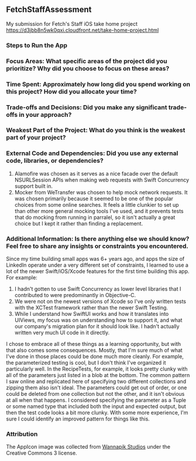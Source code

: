## FetchStaffAssessment

My submission for Fetch's Staff iOS take home project https://d3jbb8n5wk0qxi.cloudfront.net/take-home-project.html 

### Steps to Run the App

### Focus Areas: What specific areas of the project did you prioritize? Why did you choose to focus on these areas?

### Time Spent: Approximately how long did you spend working on this project? How did you allocate your time?

### Trade-offs and Decisions: Did you make any significant trade-offs in your approach?

### Weakest Part of the Project: What do you think is the weakest part of your project?

### External Code and Dependencies: Did you use any external code, libraries, or dependencies?

1. Alamofire was chosen as it serves as a nice facade over the default NSURLSession APIs when making web requests with Swift Concurrency support built in.
2. Mocker from WeTransfer was chosen to help mock network requests. It was chosen primarily because it seemed to be one of the popular choices from some online searches. It feels a little clunkier to set up than other more general mocking tools I've used, and it prevents tests that do mocking from running in parralel, so it isn't actually a great choice but I kept it rather than finding a replacement.

### Additional Information: Is there anything else we should know? Feel free to share any insights or constraints you encountered.

Since my time building small apps was 6+ years ago, and apps the size of LinkedIn operate under a very different set of constraints, I learned to use a lot of the newer Swift/iOS/Xcode features for the first time building this app. For example:

1. I hadn't gotten to use Swift Concurrency as lower level libraries that I contributed to were predominantly in Objective-C.
2. We were not on the newest versions of Xcode so I've only written tests with the XCTest framework rather than the newer Swift Testing.
3. While I understand how SwiftUI works and how it translates into UIViews, my focus was on understanding how to support it, and what our company's migration plan for it should look like. I hadn't actually written very much UI code in it directly.

I chose to embrace all of these things as a learning opportunity, but with that also comes some consequences. Mostly, that I'm sure much of what I've done in those places could be done much more cleanly. For example, the parameterized testing is cool, but I don't think I've organized it particularly well. In the RecipeTests, for example, it looks pretty clunky with all of the parameters just listed in a blob at the bottom. The common pattern I saw online and replicated here of specifying two different collections and zipping them also isn't ideal. The parameters could get out of order, or one could be deleted from one collection but not the other, and it isn't obvious at all when that happens. I considered specifying the parameter as a Tuple or some named type that included both the input and expected output, but then the test code looks a bit more clunky. With some more experience, I'm sure I could identify an improved pattern for things like this.

### Attribution

The AppIcon image was collected from [Wannapik Studios](https://www.wannapik.com/vectors/34341?search%5Bcategory_id%5D=2050&search%5Blicense_id%5D=2&search%5Bportrait%5D=1) under the Creative Commons 3 license. 
